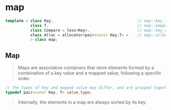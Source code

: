 # map

```cpp
template < class Key,                                     // map::key_type
           class T,                                       // map::mapped_type
           class Compare = less<Key>,                     // map::key_compare
           class Alloc = allocator<pair<const Key,T> >    // map::allocator_type
           > class map;
```

## Map

> Maps are associative containers that store elements formed by a combination of a key value and a mapped value, following a specific order.

```cpp
// The types of key and mapped value may differ, and are grouped together in member type value_type, which is a pair type combining both:
typedef pair<const Key, T> value_type;
```

> Internally, the elements in a map are always sorted by its key.
